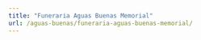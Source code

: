 ```yaml
---
title: "Funeraria Aguas Buenas Memorial"
url: /aguas-buenas/funeraria-aguas-buenas-memorial/
---
```

